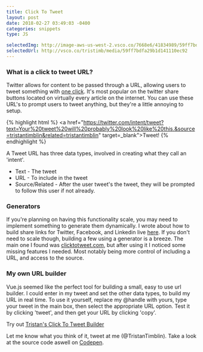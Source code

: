 ```yaml
---
title: Click To Tweet
layout: post
date: 2018-02-27 03:49:03 -0400
categories: snippets
type: JS

selectedImg: http://image-aws-us-west-2.vsco.co/7668e6/41834989/59ff7bdfa29b1d141110ec92/1024x683/vsco59ff7be6d6ca8.jpg
selectedUrl: http://vsco.co/tristimb/media/59ff7bdfa29b1d141110ec92
---
```


### What is a click to tweet URL?

Twitter allows for content to be passed through a URL, allowing users to tweet something with [one click](https://twitter.com/share?url=http://labs.timblin.co/click-to-tweet/&text=I%20just%20tweeted%20by%20clicking!%20with&source=tristantimblin&related=tristantimblin). It's most popular on the twitter share buttons located on virtually every article on the internet. You can use these URL's to prompt users to tweet anything, but they're a little annoying to setup.

{% highlight html %}
    <a href="https://twitter.com/intent/tweet?text=Your%20tweet%20will%20probably%20look%20like%20this.&source=tristantimblin&related=tristantimblin" target=_blank">Tweet!</a>
{% endhighlight %}

A Tweet URL has three data types, involved in creating what they call an 'intent'.
* Text - The tweet
* URL - To include in the tweet
* Source/Related - After the user tweet's the tweet, they will be prompted to follow this user if not already.

### Generators

If you're planning on having this functionality scale, you may need to implement something to generate them dynamically. I wrote about how to build share links for Twitter, Facebook, and Linkedin live [here](http://timblin.co/snippets/dynamic-social-buttons/).
If you don't need to scale though, building a few using a generator is a breeze. The main one I found was [clicktotweet.com](https://clicktotweet.com/), but after using it I noticed some missing features I needed. Most notably being more control of including a URL, and access to the source.

### My own URL builder

Vue.js seemed like the perfect tool for building a small, easy to use url builder. I could enter in my tweet and set the other data types, to build my URL in real time. To use it yourself, replace my @handle with yours, type your tweet in the main box, then select the appropriate URL option. Test it by clicking 'tweet', and then get your URL by clicking 'copy'.

Try out [Tristan's Click To Tweet Builder](http://labs.timblin.co/click-to-tweet/)

Let me know what you think of it, tweet at me (@TristanTimblin). Take a look at the source code aswell on [Codepen](https://codepen.io/tatimblin/pen/rGjyWM).